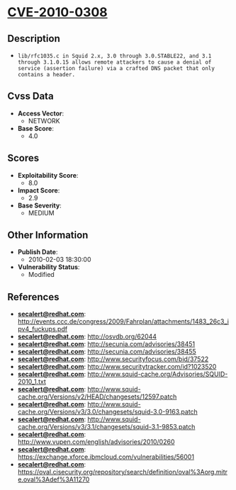 
# [CVE-2010-0308](https://cve.mitre.org/cgi-bin/cvename.cgi?name=CVE-2010-0308)

## Description

- `lib/rfc1035.c in Squid 2.x, 3.0 through 3.0.STABLE22, and 3.1 through 3.1.0.15 allows remote attackers to cause a denial of service (assertion failure) via a crafted DNS packet that only contains a header.`

## Cvss Data

- **Access Vector**:
  - NETWORK
- **Base Score**:
  - 4.0

## Scores

- **Exploitability Score**:
  - 8.0
- **Impact Score**:
  - 2.9
- **Base Severity**:
  - MEDIUM

## Other Information

- **Publish Date**:
  - 2010-02-03 18:30:00
- **Vulnerability Status**:
  - Modified

## References

- **secalert@redhat.com**: http://events.ccc.de/congress/2009/Fahrplan/attachments/1483_26c3_ipv4_fuckups.pdf
- **secalert@redhat.com**: http://osvdb.org/62044
- **secalert@redhat.com**: http://secunia.com/advisories/38451
- **secalert@redhat.com**: http://secunia.com/advisories/38455
- **secalert@redhat.com**: http://www.securityfocus.com/bid/37522
- **secalert@redhat.com**: http://www.securitytracker.com/id?1023520
- **secalert@redhat.com**: http://www.squid-cache.org/Advisories/SQUID-2010_1.txt
- **secalert@redhat.com**: http://www.squid-cache.org/Versions/v2/HEAD/changesets/12597.patch
- **secalert@redhat.com**: http://www.squid-cache.org/Versions/v3/3.0/changesets/squid-3.0-9163.patch
- **secalert@redhat.com**: http://www.squid-cache.org/Versions/v3/3.1/changesets/squid-3.1-9853.patch
- **secalert@redhat.com**: http://www.vupen.com/english/advisories/2010/0260
- **secalert@redhat.com**: https://exchange.xforce.ibmcloud.com/vulnerabilities/56001
- **secalert@redhat.com**: https://oval.cisecurity.org/repository/search/definition/oval%3Aorg.mitre.oval%3Adef%3A11270
